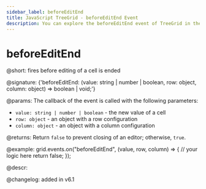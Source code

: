 ```yaml
---
sidebar_label: beforeEditEnd
title: JavaScript TreeGrid - beforeEditEnd Event 
description: You can explore the beforeEditEnd event of TreeGrid in the documentation of the DHTMLX JavaScript UI library. Browse developer guides and API reference, try out code examples and live demos, and download a free 30-day evaluation version of DHTMLX Suite.
---
```


# beforeEditEnd

@short: fires before editing of a cell is ended

@signature: {'beforeEditEnd: (value: string | number | boolean, row: object, column: object) => boolean | void;'}

@params:
The callback of the event is called with the following parameters:

- `value: string | number | boolean` - the new value of a cell
- `row: object` - an object with a row configuration
- `column: object` - an object with a column configuration

@returns:
Return `false` to prevent closing of an editor; otherwise, `true`.

@example:
grid.events.on("beforeEditEnd", (value, row, column) => {
    // your logic here
    return false;
});

@descr:

@changelog: added in v6.1
